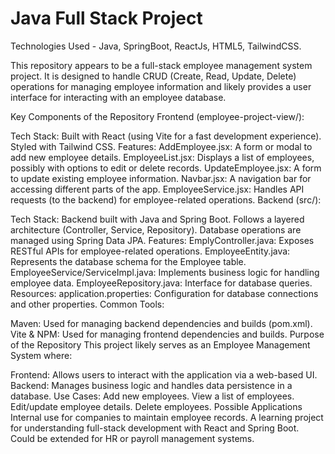 # Java Full Stack Project

Technologies Used - Java, SpringBoot, ReactJs, HTML5, TailwindCSS.


This repository appears to be a full-stack employee management system project. It is designed to handle CRUD (Create, Read, Update, Delete) operations for managing employee information and likely provides a user interface for interacting with an employee database.

Key Components of the Repository
Frontend (employee-project-view/):

Tech Stack:
Built with React (using Vite for a fast development experience).
Styled with Tailwind CSS.
Features:
AddEmployee.jsx: A form or modal to add new employee details.
EmployeeList.jsx: Displays a list of employees, possibly with options to edit or delete records.
UpdateEmployee.jsx: A form to update existing employee information.
Navbar.jsx: A navigation bar for accessing different parts of the app.
EmployeeService.jsx: Handles API requests (to the backend) for employee-related operations.
Backend (src/):

Tech Stack:
Backend built with Java and Spring Boot.
Follows a layered architecture (Controller, Service, Repository).
Database operations are managed using Spring Data JPA.
Features:
EmplyController.java: Exposes RESTful APIs for employee-related operations.
EmployeeEntity.java: Represents the database schema for the Employee table.
EmployeeService/ServiceImpl.java: Implements business logic for handling employee data.
EmployeeRepository.java: Interface for database queries.
Resources:
application.properties: Configuration for database connections and other properties.
Common Tools:

Maven: Used for managing backend dependencies and builds (pom.xml).
Vite & NPM: Used for managing frontend dependencies and builds.
Purpose of the Repository
This project likely serves as an Employee Management System where:

Frontend: Allows users to interact with the application via a web-based UI.
Backend: Manages business logic and handles data persistence in a database.
Use Cases:
Add new employees.
View a list of employees.
Edit/update employee details.
Delete employees.
Possible Applications
Internal use for companies to maintain employee records.
A learning project for understanding full-stack development with React and Spring Boot.
Could be extended for HR or payroll management systems.
